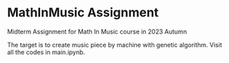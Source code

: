 # MathInMusic Assignment
Midterm Assignment for Math In Music course in 2023 Autumn

The target is to create music piece by machine with genetic algorithm.
Visit all the codes in main.ipynb.
